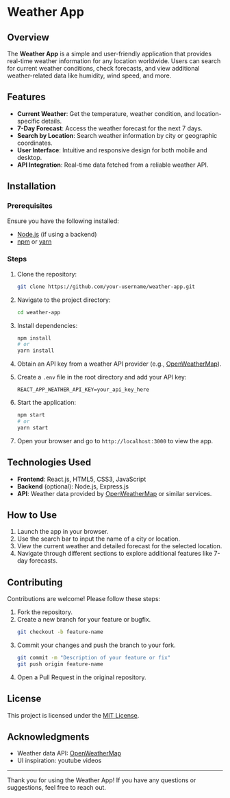 # Weather App

## Overview
The **Weather App** is a simple and user-friendly application that provides real-time weather information for any location worldwide. Users can search for current weather conditions, check forecasts, and view additional weather-related data like humidity, wind speed, and more.

## Features
- **Current Weather**: Get the temperature, weather condition, and location-specific details.
- **7-Day Forecast**: Access the weather forecast for the next 7 days.
- **Search by Location**: Search weather information by city or geographic coordinates.
- **User Interface**: Intuitive and responsive design for both mobile and desktop.
- **API Integration**: Real-time data fetched from a reliable weather API.

## Installation

### Prerequisites
Ensure you have the following installed:
- [Node.js](https://nodejs.org/) (if using a backend)
- [npm](https://www.npmjs.com/) or [yarn](https://yarnpkg.com/)

### Steps
1. Clone the repository:
   ```bash
   git clone https://github.com/your-username/weather-app.git
   ```

2. Navigate to the project directory:
   ```bash
   cd weather-app
   ```

3. Install dependencies:
   ```bash
   npm install
   # or
   yarn install
   ```

4. Obtain an API key from a weather API provider (e.g., [OpenWeatherMap](https://openweathermap.org/)).

5. Create a `.env` file in the root directory and add your API key:
   ```env
   REACT_APP_WEATHER_API_KEY=your_api_key_here
   ```

6. Start the application:
   ```bash
   npm start
   # or
   yarn start
   ```

7. Open your browser and go to `http://localhost:3000` to view the app.

## Technologies Used
- **Frontend**: React.js, HTML5, CSS3, JavaScript
- **Backend** (optional): Node.js, Express.js
- **API**: Weather data provided by [OpenWeatherMap](https://openweathermap.org/) or similar services.

## How to Use
1. Launch the app in your browser.
2. Use the search bar to input the name of a city or location.
3. View the current weather and detailed forecast for the selected location.
4. Navigate through different sections to explore additional features like 7-day forecasts.

## Contributing
Contributions are welcome! Please follow these steps:
1. Fork the repository.
2. Create a new branch for your feature or bugfix.
   ```bash
   git checkout -b feature-name
   ```
3. Commit your changes and push the branch to your fork.
   ```bash
   git commit -m "Description of your feature or fix"
   git push origin feature-name
   ```
4. Open a Pull Request in the original repository.

## License
This project is licensed under the [MIT License](LICENSE).

## Acknowledgments
- Weather data API: [OpenWeatherMap](https://openweathermap.org/)
- UI inspiration: youtube videos

---

Thank you for using the Weather App! If you have any questions or suggestions, feel free to reach out.

